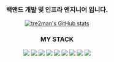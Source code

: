 <div align="center">

### 백앤드 개발 및 인프라 엔지니어 입니다.

[![tre2man's GitHub stats](https://github-readme-stats.vercel.app/api?username=tre2man)](https://github.com/tre2man/github-readme-stats)

### MY STACK 
<img src="https://img.shields.io/badge/C-A8B9CC?style=flat-square&logo=C%2B%2B&logoColor=white">
<img src="https://img.shields.io/badge/c++-00599C?style=flat-square&logo=c%2B%2B&logoColor=white">
<img src="https://img.shields.io/badge/Javascript-F7DF1E?style=flat-square&logo=Javascript&logoColor=white">
<img src="https://img.shields.io/badge/Typescript-3178C6?style=flat-square&logo=Typescript&logoColor=white">
<img src="https://img.shields.io/badge/NestJS-E0234E?style=flat-square&logo=NestJS&logoColor=#E0234E">
<img src="https://img.shields.io/badge/PostgreSQL-4169E1?style=flat-square&logo=PostgreSQL&logoColor=white">
<img src="https://img.shields.io/badge/linux-FCC624?style=flat-square&logo=linux&logoColor=black"> 
<img src="https://img.shields.io/badge/git-F05032?style=flat-square&logo=git&logoColor=white">
<img src="https://img.shields.io/badge/amazonaws-232F3E?style=flat-square&logo=amazonaws&logoColor=white"> 


<!-- 
### 42 Seoul Status
[![namwkim's 42 stats](https://badge42.herokuapp.com/api/stats/namwkim)](https://github.com/JaeSeoKim/badge42)

### Most Used Language
[![Top Langs](https://github-readme-stats.vercel.app/api/top-langs/?username=tre2man&layout=compact)](https://github.com/anuraghazra/github-readme-stats)
 -->
 
<div align="center">

